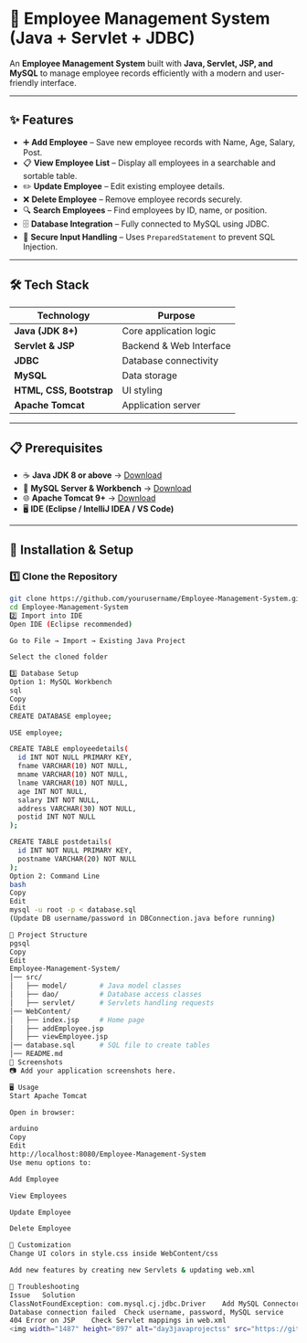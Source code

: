 # 🏢 Employee Management System (Java + Servlet + JDBC)

An **Employee Management System** built with **Java, Servlet, JSP, and MySQL** to manage employee records efficiently with a modern and user-friendly interface.

---

## ✨ Features

- ➕ **Add Employee** – Save new employee records with Name, Age, Salary, Post.
- 📋 **View Employee List** – Display all employees in a searchable and sortable table.
- ✏️ **Update Employee** – Edit existing employee details.
- ❌ **Delete Employee** – Remove employee records securely.
- 🔍 **Search Employees** – Find employees by ID, name, or position.
- 🗄 **Database Integration** – Fully connected to MySQL using JDBC.
- 🔐 **Secure Input Handling** – Uses `PreparedStatement` to prevent SQL Injection.

---

## 🛠 Tech Stack

| Technology | Purpose |
|------------|---------|
| **Java (JDK 8+)** | Core application logic |
| **Servlet & JSP** | Backend & Web Interface |
| **JDBC** | Database connectivity |
| **MySQL** | Data storage |
| **HTML, CSS, Bootstrap** | UI styling |
| **Apache Tomcat** | Application server |

---

## 📋 Prerequisites

- ☕ **Java JDK 8 or above** → [Download](https://www.oracle.com/java/technologies/javase-downloads.html)  
- 🐬 **MySQL Server & Workbench** → [Download](https://dev.mysql.com/downloads/)  
- 🌐 **Apache Tomcat 9+** → [Download](https://tomcat.apache.org/download-90.cgi)  
- 🖥 **IDE (Eclipse / IntelliJ IDEA / VS Code)**  

---

## 🚀 Installation & Setup

### 1️⃣ Clone the Repository
```bash
git clone https://github.com/yourusername/Employee-Management-System.git
cd Employee-Management-System
2️⃣ Import into IDE
Open IDE (Eclipse recommended)

Go to File → Import → Existing Java Project

Select the cloned folder

3️⃣ Database Setup
Option 1: MySQL Workbench
sql
Copy
Edit
CREATE DATABASE employee;

USE employee;

CREATE TABLE employeedetails(
  id INT NOT NULL PRIMARY KEY,
  fname VARCHAR(10) NOT NULL,
  mname VARCHAR(10) NOT NULL,
  lname VARCHAR(10) NOT NULL,
  age INT NOT NULL,
  salary INT NOT NULL,
  address VARCHAR(30) NOT NULL,
  postid INT NOT NULL
);

CREATE TABLE postdetails(
  id INT NOT NULL PRIMARY KEY,
  postname VARCHAR(20) NOT NULL
);
Option 2: Command Line
bash
Copy
Edit
mysql -u root -p < database.sql
(Update DB username/password in DBConnection.java before running)

📁 Project Structure
pgsql
Copy
Edit
Employee-Management-System/
│── src/
│   ├── model/        # Java model classes
│   ├── dao/          # Database access classes
│   ├── servlet/      # Servlets handling requests
│── WebContent/
│   ├── index.jsp     # Home page
│   ├── addEmployee.jsp
│   ├── viewEmployee.jsp
│── database.sql      # SQL file to create tables
│── README.md
📸 Screenshots
📷 Add your application screenshots here.

🖥 Usage
Start Apache Tomcat

Open in browser:

arduino
Copy
Edit
http://localhost:8080/Employee-Management-System
Use menu options to:

Add Employee

View Employees

Update Employee

Delete Employee

🎨 Customization
Change UI colors in style.css inside WebContent/css

Add new features by creating new Servlets & updating web.xml

🐛 Troubleshooting
Issue	Solution
ClassNotFoundException: com.mysql.cj.jdbc.Driver	Add MySQL Connector/J to lib folder
Database connection failed	Check username, password, MySQL service
404 Error on JSP	Check Servlet mappings in web.xml
<img width="1487" height="897" alt="day3javaprojectss" src="https://github.com/user-attachments/assets/7ab00a1a-c0f8-4439-8e1c-e0e775b75b02" />
